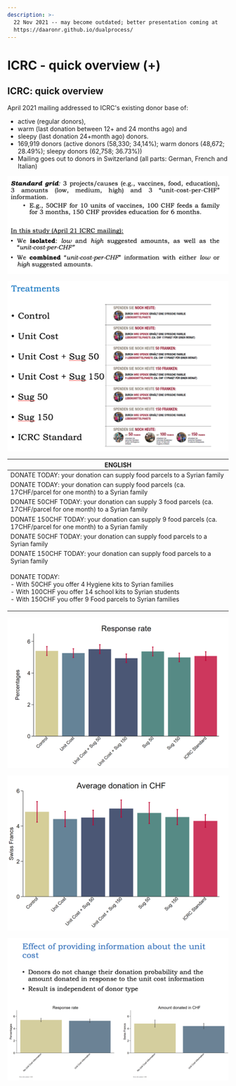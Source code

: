 ```yaml
---
description: >-
  22 Nov 2021 -- may become outdated; better presentation coming at
  https://daaronr.github.io/dualprocess/
---
```


# ICRC - quick overview (+)

## ICRC: quick overview

April 2021 mailing addressed to ICRC's existing donor base of:

* active (regular donors),
* warm (last donation between 12+ and 24 months ago) and
* sleepy (last donation 24+month ago) donors.
* 169,919 donors (active donors (58,330; 34,14%); warm donors (48,672; 28.49%); sleepy donors (62,758; 36.73%))
* Mailing goes out to donors in Switzerland (all parts: German, French and Italian)

![](<../../.gitbook/assets/image (1).png>)

![ICRC mailings -- differences in inserts](<../../.gitbook/assets/image (19).png>)

| ENGLISH                                                                                                                                                                                                       |
| ------------------------------------------------------------------------------------------------------------------------------------------------------------------------------------------------------------- |
| DONATE TODAY: your donation can supply food parcels to a Syrian family                                                                                                                                        |
| DONATE TODAY: your donation can supply food parcels (ca. 17CHF/parcel for one month) to a Syrian family                                                                                                       |
| DONATE 50CHF  TODAY: your donation can supply 3 food parcels (ca. 17CHF/parcel for one month) to a Syrian family                                                                                              |
| DONATE 150CHF  TODAY: your donation can supply 9 food parcels (ca. 17CHF/parcel for one month) to a Syrian family                                                                                             |
| DONATE 50CHF  TODAY: your donation can supply food parcels to a Syrian family                                                                                                                                 |
| DONATE 150CHF  TODAY: your donation can supply  food parcels to a Syrian family                                                                                                                               |
| <p>DONATE TODAY:<br> - With 50CHF you offer 4 Hygiene kits to Syrian families<br> - With 100CHF you offer 14 school kits to Syrian students<br> - With 150CHF you offer 9 Food parcels to Syrian families</p> |

![Response rates per 100; bars= 95% CI's (?)](<../../.gitbook/assets/image (15) (1) (1).png>)

![Average donations per mailing -- includes zeroes](<../../.gitbook/assets/image (18) (1).png>)

![Focus on 'cost-per-outcome' (pooled treatments)](<../../.gitbook/assets/image (12).png>)

